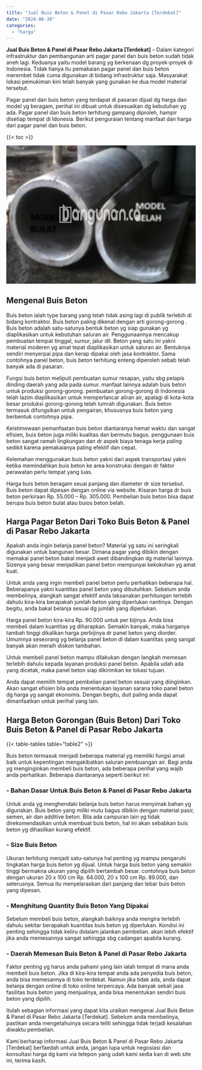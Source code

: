 ```yaml
---
title: "Jual Buis Beton & Panel di Pasar Rebo Jakarta [Terdekat]"
date: "2024-06-30"
categories: 
  - "harga"
---
```


**Jual Buis Beton & Panel di Pasar Rebo Jakarta \[Terdekat\]** – Dalam kategori infrastruktur dan pembangunan arti pagar panel dan buis beton sudah tidak aneh lagi. Keduanya yaitu model barang yg berkenaan dg proyek-proyek di Indonesia. Tidak hanya itu pemakaian pagar panel dan buis beton merembet tidak cuma digunakan di bidang infrastruktur saja. Masyarakat lokasi pemukiman kini telah banyak yang gunakan ke dua model material tersebut.

Pagar panel dan buis beton yang terdapat di pasaran dijual dg harga dan model yg beragam, perihal ini dibuat untuk disesuaikan dg kebutuhan yg ada. Pagar panel dan buis beton terhitung gampang diproleh, hampir disetiap tempat di Idonesia. Berikut penguraian tentang manfaat dan harga dari pagar panel dan buis beton.

{{< toc >}}

![Jual Buis Beton & Panel di Pasar Rebo Jakarta [Terdekat]](/images/jual-panel-buis-beton-murah-08.png)

## Mengenal Buis Beton

Buis beton ialah type barang yang telah tidak asing lagi di publik terlebih di bidang kontraktor. Buis beton paling dikenal dengan arti gorong-gorong . Buis beton adalah satu-satunya bentuk beton yg siap gunakan yg diaplikasikan untuk kebutuhan saluran air. Penggunaannya mencakup pembuatan tempat tinggal, sumur, jalur dll. Beton yang satu ini yakni material moderen yg amat tepat diaplikasikan untuk saluran air. Bentuknya sendiri menyerpai pipa dan kerap dipakai oleh jasa kontraktor. Sama contohnya panel beton, buis beton terhitung enteng diperoleh sebab telah banyak ada di pasaran.

Fungsi buis beton meliputi pembuatan sumur resapan, yaitu sbg pelapis dinding daerah yang ada pada sumur. manfaat lainnya adalah buis beton untuk produksi gorong-gorong. pembuatan gorong-gorong di Indonesia telah lazim diaplikasikan untuk memperlancar aliran air, apalagi di kota-kota besar produksi gorong-gorong telah lumrah digunakan. Buis beton termasuk difungsikan untuk pengairan, khususnya buis beton yang berbentuk contohnya pipa.

Keistimewaan pemanfaatan buis beton diantaranya hemat waktu dan sangat efisien, buis beton juga miliki kualitas dan bermutu bagus. penggunaan buis beton sangat ramah lingkungan dan dr aspek biaya tenaga kerja paling sedikit karena pemakaianya paling efektif dan cepat.

Kelemahan menggunakan buis beton yakni dari aspek transportasi yakni ketika memindahkan buis beton ke area konstruksi dengan dr faktor perawatan perlu tempat yang luas.

Harga buis beton beragam seuai panjang dan diameter dr size tersebut. Buis beton dapat dipesan dengan online via website. Kisaran harga dr buis beton perkiraan Rp. 55.000 – Rp. 305.000. Pembelian buis beton bisa dapat berupa buis beton bulat atau buios beton belah.

## Harga Pagar Beton Dari Toko Buis Beton & Panel di Pasar Rebo Jakarta

Apakah anda ingin belanja panel beton? Material yg satu ini seringkali digunakan untuk bangunan besar. Dimana pagar yang dibikin dengan memakai panel beton bakal menjadi awet dibandingkan dg material lainnya. Sizenya yang besar menjadikan panel beton mempunyai kekokohan yg amat kuat.

Untuk anda yang ingin membeli panel beton perlu perhatikan beberapa hal. Beberapanya yakni kuantitas panel beton yang dibutuhkan. Sebelum anda membelinya, alangkah sangat efektif anda laksanakan perhitungan terlebih dahulu kira-kira berapakah jumlah beton yang diperlukan nantinya. Dengan begitu, anda bakal belanja sesuai dg jumlah yang diperlukan.

Harga panel beton kira-kira Rp. 90.000 untuk per bijinya. Anda bisa membeli dalam kuantitas yg diharapkan. Semakin banyak, maka harganya tambah tinggi dikalikan harga perbijinya dr panel beton yang diorder. Umumnya seseorang yg belanja panel beton di dalam kuantitas yang sangat banyak akan meraih diskon tambahan.

Untuk membeli panel beton mampu dilakukan dengan langkah memesan terlebih dahulu kepada layanan produksi panel beton. Apabila udah ada yang dicetak, maka panel beton siap dikirimkan ke lokasi tujuan.

Anda dapat memilih tempat pembelian panel beton sesuai yang diinginkan. Akan sangat efisien bila anda menentukan layanan sarana toko panel beton dg harga yg sangat ekonomis. Dengan begitu, duit paling anda dapat dimanfaatkan untuk perihal yang lain.

## Harga Beton Gorongan (Buis Beton) Dari Toko Buis Beton & Panel di Pasar Rebo Jakarta

{{< table-tables table="table2" >}}

Buis beton termasuk menjadi beberapa material yg memiliki fungsi amat baik untuk kepentingan mengakibatkan saluran pembuangan air. Bagi anda yg menginginkan membeli buis beton, ada beberapa perihal yang wajib anda perhatikan. Beberapa diantaranya seperti berikut ini:

### \- Bahan Dasar Untuk Buis Beton & Panel di Pasar Rebo Jakarta

Untuk anda yg menghendaki belanja buis beton harus menyimak bahan yg digunakan. Buis beton yang miliki mutu bagus dibikin dengan material pasir, semen, air dan additive beton. Bila ada campuran lain yg tidak direkomendasikan untuk membuat buis beton, hal ini akan sebabkan buis beton yg dihasilkan kurang efektif.

### \- Size Buis Beton

Ukuran terhitung menjadi satu-satunya hal penting yg mampu pengaruhi tingkatan harga buis beton yg dijual. Untuk harga buis beton yang semakin tinggi bermakna ukuran yang dipilih bertambah besar. contohnya buis beton dengan ukuran 20 x 100 cm Rp. 64.000, 20 x 100 cm Rp. 89.000, dan seterusnya. Semua itu menyelaraskan dari panjang dan lebar buis beton yang dipesan.

### \- Menghitung Quantity Buis Beton Yang Dipakai

Sebelum membeli buis beton, alangkah baiknya anda mengira terlebih dahulu sekitar berapakah kuantitas buis beton yg diperlukan. Kondisi ini penting sehingga tidak keliru didalam jalankan pembelian. akan lebih efektif jika anda memesannya sangat sehingga sbg cadangan apabila kurang.

### \- Daerah Memesan Buis Beton & Panel di Pasar Rebo Jakarta

Faktor penting yg harus anda pahami yang lain ialah tempat di mana anda membeli buis beton. Jika di kira-kira tempat anda ada penyedia buis beton, anda bisa memesannya di toko terdekat. Namun jika tidak ada, anda dapat belanja dengan online di toko online terpercaya. Ada banyak sekali jasa fasilitas buis beton yang menjualnya, anda bisa menentukan sendiri buis beton yang dipilih.

Itulah sebagian informasi yang dapat kita uraikan mengenai Jual Buis Beton & Panel di Pasar Rebo Jakarta \[Terdekat\]. Sebelum anda membelinya, pastikan anda mengetahuinya secara teliti sehingga tidak terjadi kesalahan diwaktu pembelian.

Kami berharap informasi Jual Buis Beton & Panel di Pasar Rebo Jakarta \[Terdekat\] berfaedah untuk anda, jangan lupa untuk negosiasi dan konsultasi harga dg kami via telepon yang udah kami sedia kan di web site ini, terima kasih.
